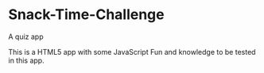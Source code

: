 Snack-Time-Challenge
================

A quiz app

This is a HTML5 app with some JavaScript
Fun and knowledge to be tested in this app.

